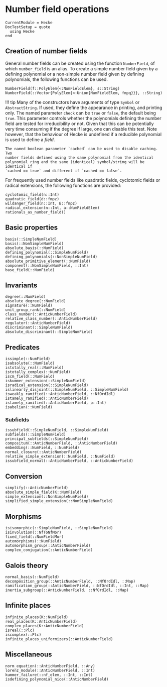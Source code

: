 # Number field operations

```@meta
CurrentModule = Hecke
DocTestSetup = quote
  using Hecke
end
```

## Creation of number fields

General number fields can be created using the function `NumberField`, of which
`number_field` is an alias. To create a simple number field given by a defining
polynomial or a non-simple number field given by defining polynomials, the
following functions can be used.

```@docs
NumberField(f::PolyElem{<:NumFieldElem}, s::String)
NumberField(::Vector{PolyElem{<:Union{NumFieldElem, fmpq}}}, ::String)
```

!!! tip
    Many of the constructors have arguments of type `Symbol` or
    `AbstractString`.  If used, they define the appearance in printing, and
    printing only.  The named parameter `check` can be `true` or `false`, the
    default being `true`.  This parameter controls whether the polynomials
    defining the number field are tested for irreducibility or not. Given that
    this can be potentially very time consuming if the degree if large, one can
    disable this test. Note however, that the behaviour of Hecke is undefined
    if a reducible polynomial is used to define a *field*.

    The named boolean parameter `cached` can be used to disable caching. Two
    number fields defined using the same polynomial from the identical
    polynomial ring and the same (identical) symbol/string will be identical if
    `cached == true` and different if `cached == false`.


For frequently used number fields like quadratic fields, cyclotomic fields
or radical extensions, the following functions are provided:

```@docs
cyclotomic_field(n::Int)
quadratic_field(d::fmpz)
wildanger_field(n::Int, B::fmpz)
radical_extension(n::Int, a::NumFieldElem)
rationals_as_number_field()
```

## Basic properties

```@docs
basis(::SimpleNumField)
basis(::NonSimpleNumField)
absolute_basis(::NumField)
defining_polynomial(::SimpleNumField)
defining_polynomials(::NonSimpleNumField)
absolute_primitive_element(::NumField)
component(::NonSimpleNumField, ::Int)
base_field(::NumField)
```

## Invariants

```@docs
degree(::NumField)
absolute_degree(::NumField)
signature(::NumField)
unit_group_rank(::NumField)
class_number(::AnticNumberField)
relative_class_number(::AnticNumberField)
regulator(::AnticNumberField)
discriminant(::SimpleNumField)
absolute_discriminant(::SimpleNumField)
```

## Predicates

```@docs
issimple(::NumField)
isabsolute(::NumField)
istotally_real(::NumField)
istotally_complex(::NumField)
iscm_field(::NumField)
iskummer_extension(::SimpleNumField)
isradical_extension(::SimpleNumField)
islinearly_disjoint(::SimpleNumField, ::SimpleNumField)
isweakly_ramified(::AnticNumberField, ::NfOrdIdl)
istamely_ramified(::AnticNumberField)
istamely_ramified(::AnticNumberField, p::Int)
isabelian(::NumField)
```

### Subfields

```@docs
issubfield(::SimpleNumField, ::SimpleNumField)
subfields(::SimpleNumField)
principal_subfields(::SimpleNumField)
compositum(::AnticNumberField, ::AnticNumberField)
embedding(::NumField, ::NumField)
normal_closure(::AnticNumberField)
relative_simple_extension(::NumField, ::NumField)
issubfield_normal(::AnticNumberField, ::AnticNumberField)
```

## Conversion

```@docs
simplify(::AnticNumberField)
absolute_simple_field(K::NumField)
simple_extension(::NonSimpleNumField)
simplified_simple_extension(::NonSimpleNumField)
```

## Morphisms

```@docs
isisomorphic(::SimpleNumField, ::SimpleNumField)
isinvolution(::NfToNfMor)
fixed_field(::NumFieldMor)
automorphisms(::NumField)
automorphism_group(::AnticNumberField)
complex_conjugation(::AnticNumberField)
```

## Galois theory

```@docs
normal_basis(::NumField)
decomposition_group(::AnticNumberField, ::NfOrdIdl, ::Map)
ramification_group(::AnticNumberField, ::NfOrdIdl, ::Int, ::Map)
inertia_subgroup(::AnticNumberField, ::NfOrdIdl, ::Map)
```

## Infinite places

```@docs
infinite_places(K::NumField)
real_places(K::AnticNumberField)
complex_places(K::AnticNumberField)
isreal(::Plc) 
iscomplex(::Plc)
infinite_places_uniformizers(::AnticNumberField)
```

## Miscellaneous

```@docs
norm_equation(::AnticNumberField, ::Any)
lorenz_module(::AnticNumberField, ::Int)
kummer_failure(::nf_elem, ::Int, ::Int)
isdefining_polynomial_nice(::AnticNumberField)
```
